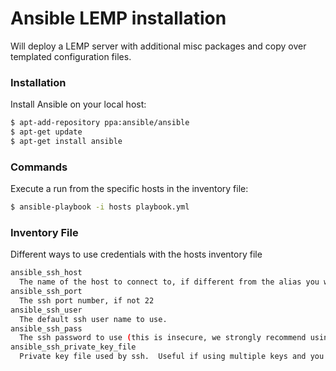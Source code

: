 # Ansible LEMP installation

Will deploy a LEMP server with additional misc packages and copy over templated configuration files. 

### Installation

Install Ansible on your local host:

```sh
$ apt-add-repository ppa:ansible/ansible
$ apt-get update
$ apt-get install ansible
```

### Commands

Execute a run from the specific hosts in the inventory file:

```sh
$ ansible-playbook -i hosts playbook.yml
```

### Inventory File

Different ways to use credentials with the hosts inventory file

```sh
ansible_ssh_host
  The name of the host to connect to, if different from the alias you wish to give to it.
ansible_ssh_port
  The ssh port number, if not 22
ansible_ssh_user
  The default ssh user name to use.
ansible_ssh_pass
  The ssh password to use (this is insecure, we strongly recommend using --ask-pass or SSH keys)
ansible_ssh_private_key_file
  Private key file used by ssh.  Useful if using multiple keys and you don't want to use SSH agent.
```

